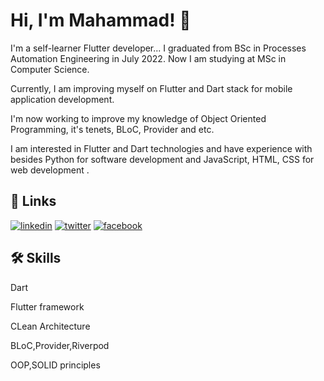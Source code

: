 
# Hi, I'm Mahammad! 👋

I'm a self-learner Flutter developer...
I graduated from BSc in Processes Automation Engineering in July 2022. Now I am studying at MSc in Computer Science.

Currently, I am improving myself on Flutter and Dart stack for mobile application development. 

I'm now working to improve my knowledge of Object Oriented Programming, it's tenets, BLoC, Provider and etc. 

I am interested in Flutter and Dart technologies and have experience with besides Python for software development and  JavaScript, HTML, CSS for web development .

## 🔗 Links
[![linkedin](https://img.shields.io/badge/linkedin-0A66C2?style=for-the-badge&logo=linkedin&logoColor=white)](https://www.linkedin.com/in/mahammadosmanov/)
[![twitter](https://img.shields.io/badge/twitter-1DA1F2?style=for-the-badge&logo=twitter&logoColor=white)](https://twitter.com/rohtolos)
[![facebook](https://img.shields.io/badge/facebook-1DA1F2?style=for-the-badge&logo=facebook&logoColor=white)](https://www.facebook.com/profile.php?id=100055710525235)

## 🛠 Skills
Dart

Flutter framework 

CLean Architecture

BLoC,Provider,Riverpod

OOP,SOLID principles
